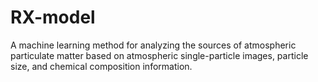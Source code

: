 # RX-model
A machine learning method for analyzing the sources of atmospheric particulate matter based on atmospheric single-particle images, particle size, and chemical composition information.

